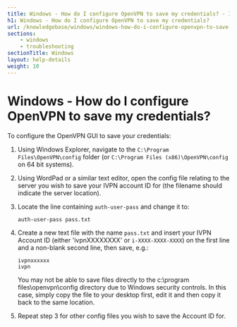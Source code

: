 ```yaml
---
title: Windows - How do I configure OpenVPN to save my credentials? - IVPN Help
h1: Windows - How do I configure OpenVPN to save my credentials?
url: /knowledgebase/windows/windows-how-do-i-configure-openvpn-to-save-my-credentials/
sections:
    - windows
    - troubleshooting
sectionTitle: Windows
layout: help-details
weight: 10
---
```

# Windows - How do I configure OpenVPN to save my credentials?

To configure the OpenVPN GUI to save your credentials:

1.  Using Windows Explorer, navigate to the `C:\Program Files\OpenVPN\config` folder (or `C:\Program Files (x86)\OpenVPN\config` on 64 bit systems).

2.  Using WordPad or a similar text editor, open the config file relating to the server you wish to save your IVPN account ID for (the filename should indicate the server location).

3.  Locate the line containing `auth-user-pass` and change it to:

    ```
    auth-user-pass pass.txt
    ```

4.  Create a new text file with the name `pass.txt` and insert your IVPN Account ID (either 'ivpnXXXXXXXX' or `i-XXXX-XXXX-XXXX`) on the first line and a non-blank second line, then save,  e.g.:

    ```
    ivpnxxxxxx
    ivpn
    ```

    <div markdown="1" class="notice notice--warning">
    You may not be able to save files directly to the c:\program files\openvpn\config directory due to Windows security controls. In this case, simply copy the file to your desktop first, edit it and then copy it back to the same location.
    </div>

5.  Repeat step 3 for other config files you wish to save the Account ID for.
